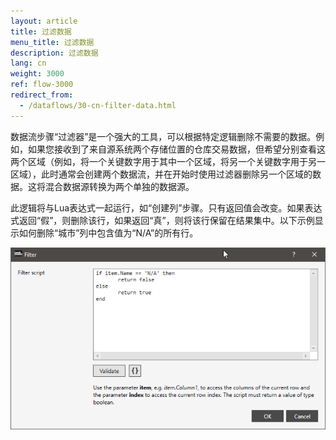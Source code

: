 ```yaml
---
layout: article
title: 过滤数据
menu_title: 过滤数据
description: 过滤数据
lang: cn
weight: 3000
ref: flow-3000
redirect_from:
  - /dataflows/30-cn-filter-data.html
---
```

数据流步骤“过滤器”是一个强大的工具，可以根据特定逻辑删除不需要的数据。例如，如果您接收到了来自源系统两个存储位置的仓库交易数据，但希望分别查看这两个区域（例如，将一个关键数字用于其中一个区域，将另一个关键数字用于另一区域），此时通常会创建两个数据流，并在开始时使用过滤器删除另一个区域的数据。这将混合数据源转换为两个单独的数据源。

此逻辑将与Lua表达式一起运行，如“创建列”步骤。只有返回值会改变。如果表达式返回“假”，则删除该行，如果返回“真”，则将该行保留在结果集中。以下示例显示如何删除“城市”列中包含值为“N/A”的所有行。

![Filer Column](/assets/images/dataflows/dataflows-filter01.png)
